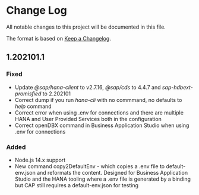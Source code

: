 # Change Log

All notable changes to this project will be documented in this file.

The format is based on [Keep a Changelog](http://keepachangelog.com/).

## 1.202101.1

### Fixed

- Update *@sap/hana-client* to v2.7.16, *@sap/cds* to 4.4.7 and *sap-hdbext-promisfied* to 2.202101
- Correct dump if you run *hana-cli* with no commmand, no defaults to *help* command
- Correct error when using .env for connections and there are multiple HANA and User Provided Services both in the configuration
- Correct openDBX command in Business Application Studio when using .env for connections

### Added

- Node.js 14.x support
- New command copy2DefaultEnv - which copies a .env file to default-env.json and reformats the content. Designed for Business Application Studio and the HANA tooling where a .env file is generated by a binding but CAP still requires a default-env.json for testing